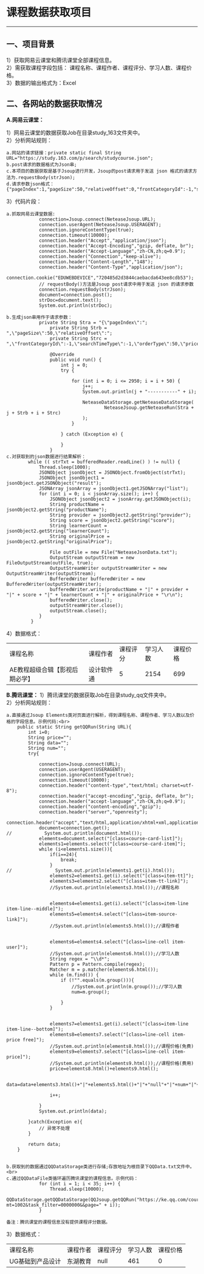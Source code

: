# 课程数据获取项目

----
## 一、项目背景
1）获取网易云课堂和腾讯课堂全部课程信息。<br>
2）需获取课程字段包括： 课程名称、课程作者、课程评分、学习人数、课程价格。<br>
3）数据的输出格式为：Excel

## 二、各网站的数据获取情况
**A.网易云课堂：**

1）网易云课堂的数据获取Job在目录study_163文件夹中。<br>
2）分析网站规则：<br>
    
    a.网站的请求链接：private static final String URL="https://study.163.com/p/search/studycourse.json";
    b.post请求的数据格式为Json串;
    c.本项目的数据获取是基于Jsoup进行开发，Jsoup的post请求用于发送 json 格式的请求方法为.requestBody(strJson);
    d.请求参数json格式：{"pageIndex":1,"pageSize":50,"relativeOffset":0,"frontCategoryId":-1,"searchTimeType":-1,"orderType":50,"priceType":-1,"activityId":0,"keyword":""}
3）代码片段：<br>

    a.抓取网易云课堂数据:
                connection=Jsoup.connect(NeteaseJsoup.URL);
                connection.userAgent(NeteaseJsoup.USERAGENT);
                connection.ignoreContentType(true);
                connection.timeout(10000);
                connection.header("Accept","application/json");
                connection.header("Accept-Encoding","gzip, deflate, br");
                connection.header("Accept-Language","zh-CN,zh;q=0.9");
                connection.header("Connection","keep-alive");
                connection.header("Content-Length","148");
                connection.header("Content-Type","application/json");
                connection.cookie("EDUWEBDEVICE","720485d2d3844caebacda643ee8cdb53");
                // requestBody()方法是Jsoup post请求中用于发送 json 的请求参数
                connection.requestBody(strJson);
                document=connection.post();
                strDoc=document.text();
                System.out.println(strDoc);    
                
    b.生成json串用作于请求参数：
                private String Stra = "{\"pageIndex\":";
                    private String Strb = ",\"pageSize\":50,\"relativeOffset\":";
                    private String Strc = ",\"frontCategoryId\":-1,\"searchTimeType\":-1,\"orderType\":50,\"priceType\":-1,\"activityId\":0,\"keyword\":\"\"}";
                
                    @Override
                    public void run() {
                        int j = 0;
                        try {
                
                            for (int i = 0; i <= 2950; i = i + 50) {
                                j++;
                                System.out.println(j + "-----------" + i);
                
                                NeteaseDataStorage.getNeteaseDataStorage(
                                        NeteaseJsoup.getNeteaseRun(Stra + j + Strb + i + Strc)
                                );
                            }
                
                        } catch (Exception e) {
                
                        }
                    }
    c.对获取到的json数据进行结果解析：
            while (( strTxt = bufferedReader.readLine() ) != null) {
                Thread.sleep(1000);
                JSONObject jsonObject = JSONObject.fromObject(strTxt);
                JSONObject jsonObject1 = jsonObject.getJSONObject("result");
                JSONArray jsonArray = jsonObject1.getJSONArray("list");
                for (int i = 0; i < jsonArray.size(); i++) {
                    JSONObject jsonObject2 = jsonArray.getJSONObject(i);
                    String productName = jsonObject2.getString("productName");
                    String provider = jsonObject2.getString("provider");
                    String score = jsonObject2.getString("score");
                    String learnerCount = jsonObject2.getString("learnerCount");
                    String originalPrice = jsonObject2.getString("originalPrice");

                    File outFile = new File("NeteaseJsonData.txt");
                    OutputStream outputStream = new FileOutputStream(outFile, true);
                    OutputStreamWriter outputStreamWriter = new OutputStreamWriter(outputStream);
                    BufferedWriter bufferedWriter = new BufferedWriter(outputStreamWriter);
                    bufferedWriter.write(productName + "|" + provider + "|" + score + "|" + learnerCount + "|" + originalPrice + "\r\n");
                    bufferedWriter.close();
                    outputStreamWriter.close();
                    outputStream.close();
                }
             }
           
4）数据格式：<br>

<table>
<tr>
<td>课程名称</td>
<td>课程作者</td>
<td>课程评分</td>
<td>学习人数</td>
<td>课程价格</td>
</tr>

<tr>
<td>AE教程超级合辑【影视后期必学】</td>
<td>设计软件通</td>
<td>5</td>
<td>2154</td>
<td>699</td>
</tr>

</table>


**B.腾讯课堂：**
1）腾讯课堂的数据获取Job在目录study_qq文件夹中。<br>
2）分析网站规则：<br>

    a.直接通过Jsoup Elements类对页面进行解析，得到课程名称、课程作者、学习人数以及价格的字段信息。示例代码:<br>
        public static String getQQRun(String URL){
            int i=0;
            String price="";
            String data="";
            String num="";
            try{
    
                connection=Jsoup.connect(URL);
                connection.userAgent(USERAGENT);
                connection.ignoreContentType(true);
                connection.timeout(10000);
                connection.header("content-type","text/html; charset=utf-8");
                connection.header("accept-encoding","gzip, deflate, br");
                connection.header("accept-language","zh-CN,zh;q=0.9");
                connection.header("content-encoding","gzip");
                connection.header("server","openresty");
                connection.header("accept","text/html,application/xhtml+xml,application/xml;q=0.9,image/webp,image/apng,*/*;q=0.8");
                document=connection.get();
    //            System.out.println(document.html());
                elements=document.select("[class=course-card-list]");
                elements1=elements.select("[class=course-card-item]");
                while (i<elements1.size()){
                    if(i==24){
                        break;
                    }
    //                System.out.println(elements1.get(i).html());
                    elements2=elements1.get(i).select("[class=item-tt]");
                    elements3=elements2.select("[class=item-tt-link]");
                    //System.out.println(elements3.html());//课程名称
    
    
                    elements4=elements1.get(i).select("[class=item-line item-line--middle]");
                    elements5=elements4.select("[class=item-source-link]");
                    //System.out.println(elements5.html());//课程作者
    
    
                    elements6=elements4.select("[class=line-cell item-user]");
                    //System.out.println(elements6.html());//学习人数
                    String regex = "\\d*";
                    Pattern p = Pattern.compile(regex);
                    Matcher m = p.matcher(elements6.html());
                    while (m.find()) {
                        if (!"".equals(m.group())){
                            //System.out.println(m.group());//学习人数
                            num=m.group();
    
                        }
                    }
    
    
                    elements7=elements1.get(i).select("[class=item-line item-line--bottom]");
                    elements8=elements7.select("[class=line-cell item-price free]");
                    //System.out.println(elements8.html());//课程价格(免费)
                    elements9=elements7.select("[class=line-cell item-price]");
                    //System.out.println(elements9.html());//课程价格(费用)
                    price=elements8.html()+elements9.html();
    
                    data=data+elements3.html()+"|"+elements5.html()+"|"+"null"+"|"+num+"|"+price+"\r\n";
    
                    i++;
    
                }
                System.out.println(data);
    
            }catch(Exception e){
                // 异常不处理
            }
    
            return data;
        }


    b.获取到的数据通过QQDataStorage类进行存储;存放地址为根目录下QQData.txt文件中。<br>
    c.通过QQDataFile类循环遍历腾讯课堂的课程信息。示例代码：
                for (int i = 1; i < 35; i++) {
                    Thread.sleep(10000);
                    QQDataStorage.getQQDataStorage(QQJsoup.getQQRun("https://ke.qq.com/course/list?mt=1002&task_filter=0000000&&page=" + i));
                }

    备注：腾讯课堂的课程信息没有提供课程评分数据。


3）数据格式：<br>
  
  <table>
  <tr>
  <td>课程名称</td>
  <td>课程作者</td>
  <td>课程评分</td>
  <td>学习人数</td>
  <td>课程价格</td>
  </tr>
  
  <tr>
  <td>UG基础到产品设计</td>
  <td>东湖教育</td>
  <td>null</td>
  <td>461</td>
  <td>0</td>
  </tr>
  
  </table>